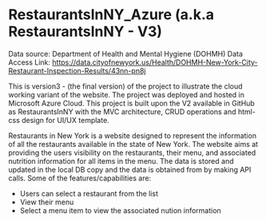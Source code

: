 # RestaurantsInNY_Azure (a.k.a RestaurantsInNY - V3)
Data source: Department of Health and Mental Hygiene (DOHMH)
Data Access Link: https://data.cityofnewyork.us/Health/DOHMH-New-York-City-Restaurant-Inspection-Results/43nn-pn8j

This is version3 - (the final version) of the project to illustrate the cloud working variant of the website. The project was deployed and hosted in Microsoft Azure Cloud.
This project is built upon the V2 available in GitHub as RestaurantsInNY with the MVC architecture, CRUD operations and html-css design for UI/UX template.

Restaurants in New York is a website designed to represent the information of all the restaurants available in the state of New York.
The website aims at providing the users visibility on the restaurants, their menu, and associated nutrition information for all items in the menu.
The data is stored and updated in the local DB copy and the data is obtained from by making API calls.
Some of the features/capabilities are:
- Users can select a restaurant from the list
- View their menu
- Select a menu item to view the associated nution information
